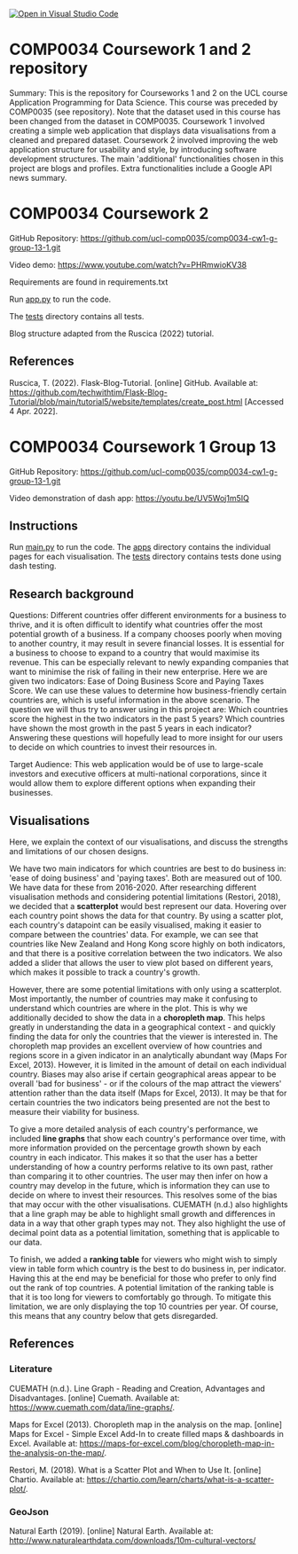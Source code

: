 [![Open in Visual Studio Code](https://classroom.github.com/assets/open-in-vscode-f059dc9a6f8d3a56e377f745f24479a46679e63a5d9fe6f495e02850cd0d8118.svg)](https://classroom.github.com/online_ide?assignment_repo_id=6693690&assignment_repo_type=AssignmentRepo)
# COMP0034 Coursework 1 and 2 repository

Summary: This is the repository for Courseworks 1 and 2 on the UCL course Application Programming for Data Science. This course was preceded by COMP0035 (see repository). Note that the dataset used in this course has been changed from the dataset in COMP0035. Coursework 1 involved creating a simple web application that displays data visualisations from a cleaned and prepared dataset. Coursework 2 involved improving the web application structure for usability and style, by introducing software development structures. The main 'additional' functionalities chosen in this project are blogs and profiles. Extra functionalities include a Google API news summary.

# COMP0034 Coursework 2

GitHub Repository: https://github.com/ucl-comp0035/comp0034-cw1-g-group-13-1.git

Video demo: https://www.youtube.com/watch?v=PHRmwioKV38

Requirements are found in requirements.txt

Run [app.py](flask_app/app.py) to run the code.

The [tests](tests) directory contains all tests.


Blog structure adapted from the Ruscica (2022) tutorial.

## References

Ruscica, T. (2022). Flask-Blog-Tutorial. [online] GitHub. Available at: https://github.com/techwithtim/Flask-Blog-Tutorial/blob/main/tutorial5/website/templates/create_post.html [Accessed 4 Apr. 2022].

# COMP0034 Coursework 1 Group 13

GitHub Repository: https://github.com/ucl-comp0035/comp0034-cw1-g-group-13-1.git

Video demonstration of dash app: https://youtu.be/UV5Woj1m5IQ

## Instructions

Run [main.py](flask_app/dash_app/main.py) to run the code.
The [apps](flask_app/dash_app/apps) directory contains the individual pages for each visualisation.
The [tests](tests) directory contains tests done using dash testing.

## Research background

Questions:
Different countries offer different environments for a business to thrive, and it is often difficult to identify what countries offer the most potential growth of a business. If a company chooses poorly when moving to another country, it may result in severe financial losses. It is essential for a business to choose to expand to a country that would maximise its revenue. This can be especially relevant to newly expanding companies that want to minimise the risk of failing in their new enterprise. Here we are given two indicators: Ease of Doing Business Score and Paying Taxes Score. We can use these values to determine how business-friendly certain countries are, which is useful information in the above scenario. The question we will thus try to answer using in this project are:
Which countries score the highest in the two indicators in the past 5 years?
Which countries have shown the most growth in the past 5 years in each indicator?
Answering these questions will hopefully lead to more insight for our users to decide on which countries to invest their resources in.

Target Audience:
This web application would be of use to large-scale investors and executive officers at multi-national corporations, since it would allow them to explore different options when expanding their businesses.

## Visualisations

Here, we explain the context of our visualisations, and discuss the strengths and limitations of our chosen designs.

We have two main indicators for which countries are best to do business in: 'ease of doing business' and 'paying taxes'. Both are measured out of 100. We have data for these from 2016-2020. After researching different visualisation methods and considering potential limitations (Restori, 2018), we decided that a **scatterplot** would best represent our data. Hovering over each country point shows the data for that country. By using a scatter plot, each country's datapoint can be easily visualised, making it easier to compare between the countries' data. For example, we can see that countries like New Zealand and Hong Kong score highly on both indicators, and that there is a positive correlation between the two indicators. We also added a slider that allows the user to view plot based on different years, which makes it possible to track a country's growth.

However, there are some potential limitations with only using a scatterplot. Most importantly, the number of countries may make it confusing to understand which countries are where in the plot. This is why we additionally decided to show the data in a **choropleth map**. This helps greatly in understanding the data in a geographical context - and quickly finding the data for only the countries that the viewer is interested in. The choropleth map provides an excellent overview of how countries and regions score in a given indicator in an analytically abundant way (Maps For Excel, 2013). However, it is limited in the amount of detail on each individual country. Biases may also arise if certain geographical areas appear to be overall 'bad for business' - or if the colours of the map attract the viewers' attention rather than the data itself (Maps for Excel, 2013). It may be that for certain countries the two indicators being presented are not the best to measure their viability for business.

To give a more detailed analysis of each country's performance, we included **line graphs** that show each country's performance over time, with more information provided on the percentage growth shown by each country in each indicator. This makes it so that the user has a better understanding of how a country performs relative to its own past, rather than comparing it to other countries. The user may then infer on how a country may develop in the future, which is information they can use to decide on where to invest their resources. This resolves some of the bias that may occur with the other visualisations. CUEMATH (n.d.) also highlights that a line graph may be able to highlight small growth and differences in data in a way that other graph types may not. They also highlight the use of decimal point data as a potential limitation, something that is applicable to our data.

To finish, we added a **ranking table** for viewers who might wish to simply view in table form which country is the best to do business in, per indicator. Having this at the end may be beneficial for those who prefer to only find out the rank of top countries. A potential limitation of the ranking table is that it is too long for viewers to comfortably go through. To mitigate this limitation, we are only displaying the top 10 countries per year. Of course, this means that any country below that gets disregarded.

## References

### Literature
CUEMATH (n.d.). Line Graph - Reading and Creation, Advantages and Disadvantages. [online] Cuemath. Available at: https://www.cuemath.com/data/line-graphs/.

Maps for Excel (2013). Choropleth map in the analysis on the map. [online] Maps for Excel - Simple Excel Add-In to create filled maps & dashboards in Excel. Available at: https://maps-for-excel.com/blog/choropleth-map-in-the-analysis-on-the-map/.

Restori, M. (2018). What is a Scatter Plot and When to Use It. [online] Chartio. Available at: https://chartio.com/learn/charts/what-is-a-scatter-plot/.

### GeoJson
Natural Earth (2019). [online] Natural Earth. Available at: http://www.naturalearthdata.com/downloads/10m-cultural-vectors/

